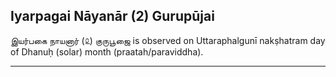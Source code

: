 ## Iyarpagai Nāyanār (2) Gurupūjai
இயர்பகை நாயனார் (௨) குருபூஜை is observed on Uttaraphalgunī nakṣhatram day of Dhanuḥ (solar) month (praatah/paraviddha).



---

